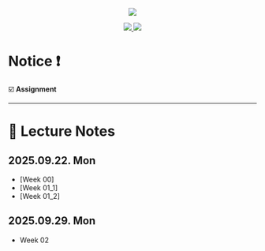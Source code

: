 <p align='center'>
    <img src="https://capsule-render.vercel.app/api?type=waving&color=auto&height=300&section=header&text=Intermediate&fontSize=90&animation=fadeIn&fontAlignY=38&desc=15:30%20~%2017:20%20on%20Mondays&descAlignY=51&descAlign=51"/>
</p>

<p align='center'>
  <a href="https://github.com/JSeong2024/2025-MYPAUL-PYTHONEDU/tree/main">
    <img src="https://img.shields.io/badge/Go%20To%20Back%20-%23F7DF1E?&style=for-the-badge&&logoColor=white"/>
  </a>
  <a href="https://github.com/JSeong2024/2025-MYPAUL-PYTHONEDU/tree/main">
    <img src="https://img.shields.io/badge/Basic%20-%81DAD6?&style=for-the-badge&&logoColor=white"/>
  </a>
</p>

#  Notice ❗️
☑️ **Assignment**

---

# :book: Lecture Notes
## 2025.09.22. Mon
- [Week 00]
- [Week 01_1]
- [Week 01_2]

## 2025.09.29. Mon
- Week 02
